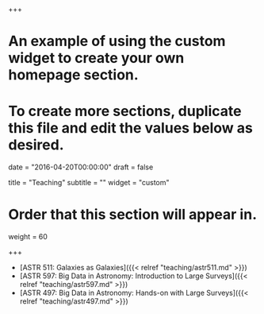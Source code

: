 +++
# An example of using the custom widget to create your own homepage section.
# To create more sections, duplicate this file and edit the values below as desired.

date = "2016-04-20T00:00:00"
draft = false

title = "Teaching"
subtitle = ""
widget = "custom"

# Order that this section will appear in.
weight = 60

+++

- [ASTR 511: Galaxies as Galaxies]({{< relref "teaching/astr511.md" >}})
- [ASTR 597: Big Data in Astronomy: Introduction to Large Surveys]({{< relref "teaching/astr597.md" >}})
- [ASTR 497: Big Data in Astronomy: Hands-on with Large Surveys]({{< relref "teaching/astr497.md" >}})
